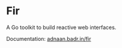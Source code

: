 # Fir

A Go toolkit to build reactive web interfaces. 

Documentation: [adnaan.badr.in/fir](https://adnaan.badr.in/fir)


